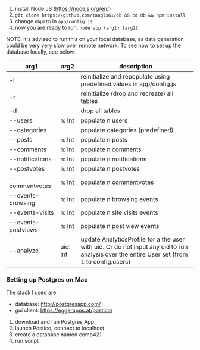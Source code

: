 1. install Node JS (https://nodejs.org/en/)
2. ```git clone https://github.com/tanglx61/db && cd db && npm install```
3. change ```dbpath``` in ```app/config.js```
5. now you are ready to run, ```node app {arg1} {arg2}```

NOTE: it's advised to run this on your local database, as data generation could be very very slow over remote network. To see how to set up the database locally, see below.

arg1 | arg2 | description
-----| ---- | ------------
-i | | reinitialize and repopulate using predefined values in app/config.js
-r | | reinitialize (drop and recreate) all tables
-d | | drop all tables
--users | n: Int | populate n users
--categories | | populate categories (predefined)
--posts | n: Int | populate n posts
--comments | n: Int | populate n comments
--notifications | n: Int | populate n notifications
--postvotes | n: Int | populate n postvotes
--commentvotes | n: Int | populate n commentvotes
--events-browsing | n: Int | populate n browsing events
--events-visits | n: Int | populate n site visits events
--events-postviews | n: Int | populate n post view events
--analyze | uid: Int | update AnalyticsProfile for a the user with uid. Or do not input any uid to run analysis over the entire User set (from 1 to config.users)


### Setting up Postgres on Mac
The stack I used are:
* database: http://postgresapp.com/
* gui client: https://eggerapps.at/postico/

1. download and run Postgres App
2. launch Postico, connect to localhost
3. create a database named comp421
4. run script

